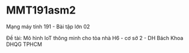 # MMT191asm2

Mạng máy tính 191 - Bài tập lớn 02

Đề tài: Mô hình IoT thông minh cho tòa nhà H6 - cơ sở 2 - DH Bách Khoa DHQG TPHCM

